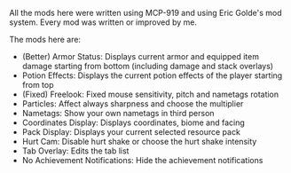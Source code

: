 All the mods here were written using MCP-919 and using Eric Golde's mod system.
Every mod was written or improved by me.

The mods here are:

- (Better) Armor Status: Displays current armor and equipped item damage starting from bottom (including damage and stack overlays)
- Potion Effects: Displays the current potion effects of the player starting from top
- (Fixed) Freelook: Fixed mouse sensitivity, pitch and nametags rotation
- Particles: Affect always sharpness and choose the multiplier
- Nametags: Show your own nametags in third person
- Coordinates Display: Displays coordinates, biome and facing
- Pack Display: Displays your current selected resource pack
- Hurt Cam: Disable hurt shake or choose the hurt shake intensity
- Tab Overlay: Edits the tab list
- No Achievement Notifications: Hide the achievement notifications
